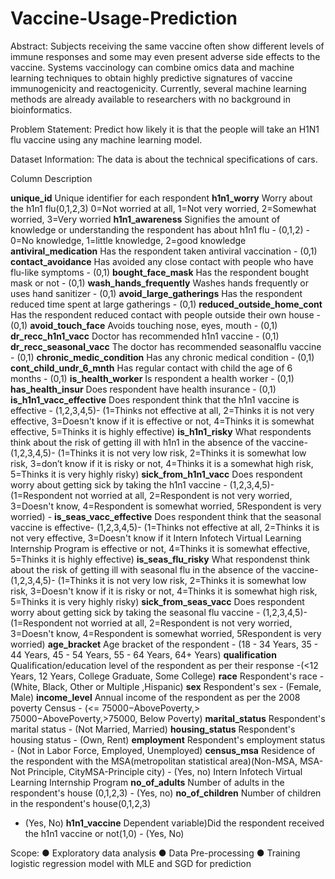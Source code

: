 # Vaccine-Usage-Prediction

Abstract:
Subjects receiving the same vaccine often show different levels of immune responses and some may even present adverse side effects to the vaccine. Systems vaccinology can combine omics data and machine learning techniques to obtain highly predictive signatures of vaccine immunogenicity and reactogenicity. Currently, several machine learning methods are already available to researchers with no background in bioinformatics.


Problem Statement:
Predict how likely it is that the people will take an H1N1 flu vaccine using any machine learning model.


Dataset Information:
The data is about the technical specifications of cars.

Column Description

**unique_id**
Unique identifier for each respondent
**h1n1_worry**
Worry about the h1n1 flu(0,1,2,3) 0=Not worried at all, 1=Not very worried, 2=Somewhat worried, 3=Very worried
**h1n1_awareness**
Signifies the amount of knowledge or understanding the respondent has about h1n1 flu - (0,1,2) - 0=No knowledge, 1=little knowledge, 2=good knowledge
**antiviral_medication**
Has the respondent taken antiviral vaccination - (0,1)
**contact_avoidance**
Has avoided any close contact with people who have flu-like symptoms - (0,1)
**bought_face_mask**
Has the respondent bought mask or not - (0,1)
**wash_hands_frequently**
Washes hands frequently or uses hand sanitizer - (0,1)
**avoid_large_gatherings**
Has the respondent reduced time spent at large gatherings - (0,1)
**reduced_outside_home_cont**
Has the respondent reduced contact with people outside their own house - (0,1)
**avoid_touch_face**
Avoids touching nose, eyes, mouth - (0,1)
**dr_recc_h1n1_vacc**
Doctor has recommended h1n1 vaccine - (0,1)
**dr_recc_seasonal_vacc**
The doctor has recommended seasonalflu vaccine - (0,1)
**chronic_medic_condition**
Has any chronic medical condition - (0,1)
**cont_child_undr_6_mnth**
Has regular contact with child the age of 6 months - (0,1)
**is_health_worker**
Is respondent a health worker - (0,1)
**has_health_insur**
Does respondent have health insurance - (0,1)
**is_h1n1_vacc_effective**
Does respondent think that the h1n1 vaccine is effective - (1,2,3,4,5)- (1=Thinks not effective at all, 2=Thinks it is not very effective, 3=Doesn't know if it is effective or not, 4=Thinks it is somewhat effective, 5=Thinks it is highly effective)
**is_h1n1_risky**
What respondents think about the risk of getting ill with h1n1 in the absence of the vaccine- (1,2,3,4,5)- (1=Thinks it is not very low risk, 2=Thinks it is somewhat low risk, 3=don’t know if it is risky or not, 4=Thinks it is a somewhat high risk, 5=Thinks it is very highly risky)
**sick_from_h1n1_vacc**
Does respondent worry about getting sick by taking the h1n1 vaccine - (1,2,3,4,5)- (1=Respondent not worried at all, 2=Respondent is not very worried, 3=Doesn't know, 4=Respondent is somewhat worried, 5Respondent is very worried) -
**is_seas_vacc_effective**
Does respondent think that the seasonal vaccine is effective- (1,2,3,4,5)- (1=Thinks not effective at all, 2=Thinks it is not very effective, 3=Doesn't know if it
Intern Infotech Virtual Learning Internship Program
is effective or not, 4=Thinks it is somewhat effective, 5=Thinks it is highly effective)
**is_seas_flu_risky**
What respondenst think about the risk of getting ill with seasonal flu in the absence of the vaccine- (1,2,3,4,5)- (1=Thinks it is not very low risk, 2=Thinks it is somewhat low risk, 3=Doesn't know if it is risky or not, 4=Thinks it is somewhat high risk, 5=Thinks it is very highly risky)
**sick_from_seas_vacc**
Does respondent worry about getting sick by taking the seasonal flu vaccine - (1,2,3,4,5)- (1=Respondent not worried at all, 2=Respondent is not very worried, 3=Doesn't know, 4=Respondent is somewhat worried, 5Respondent is very worried)
**age_bracket**
Age bracket of the respondent - (18 - 34 Years, 35 - 44
Years, 45 - 54 Years, 55 - 64 Years, 64+ Years)
**qualification**
Qualification/education level of the respondent as per their response -(<12 Years, 12 Years, College Graduate, Some College)
**race**
Respondent's race - (White, Black, Other or Multiple
,Hispanic)
**sex**
Respondent's sex - (Female, Male)
**income_level**
Annual income of the respondent as per the 2008 poverty Census - (<=
75000−AbovePoverty,> 75000−AbovePoverty,>75000, Below Poverty)
**marital_status**
Respondent's marital status - (Not Married, Married)
**housing_status**
Respondent's housing status - (Own, Rent)
**employment**
Respondent's employment status - (Not in Labor Force, Employed, Unemployed)
**census_msa**
Residence of the respondent with the MSA(metropolitan statistical area)(Non-MSA, MSA- Not Principle, CityMSA-Principle city) - (Yes, no)
Intern Infotech Virtual Learning Internship Program
**no_of_adults**
Number of adults in the respondent's house (0,1,2,3) - (Yes, no)
**no_of_children**
Number of children in the respondent's house(0,1,2,3)
- (Yes, No)
**h1n1_vaccine**
Dependent variable)Did the respondent received the h1n1 vaccine or not(1,0) - (Yes, No)


Scope:
● Exploratory data analysis
● Data Pre-processing
● Training logistic regression model with MLE and SGD for prediction
